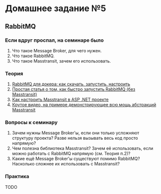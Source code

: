 ﻿# Домашнее задание №5

## RabbitMQ

### Если вдруг проспал, на семинаре было
1. Что такое Message Broker, для чего нужен.
2. Что такое RabbitMQ.
3. Что такое Masstransit, зачем его использовать.

### Теория
1. [RabbitMQ для докера: как скачать, запустить, настроить](https://registry.hub.docker.com/_/rabbitmq/)
1. [Простая статья о том, как быстро запустить RabbitMQ (без Masstransit)](https://habr.com/ru/articles/649915/)
2. [Как настроить Masstransit в ASP .NET проекте](https://www.youtube.com/watch?v=CTKWFMZVIWA&ab_channel=MilanJovanovi%C4%87)
3. [Крутое видео, на примере демонстрирующее всю мощь абстракций Masstransit](https://www.youtube.com/watch?v=4FFYefcx4Bg&ab_channel=NickChapsas)

### Вопросы к семинару
1. Зачем нужны Message Broker'ы, если они только усложняют структуру проекта? Разве нельзя вызывать весь код просто напрямую?
2. Чем полезна библиотека Masstransit? Зачем её использовать, если можно работать с RabbitMQ напрямую (см. Теория п.2)?
3. Какие ещё Message Broker'ы существуют помимо RabbitMQ? Насколько сложнее их использовать с Masstransit?

### Практика
TODO